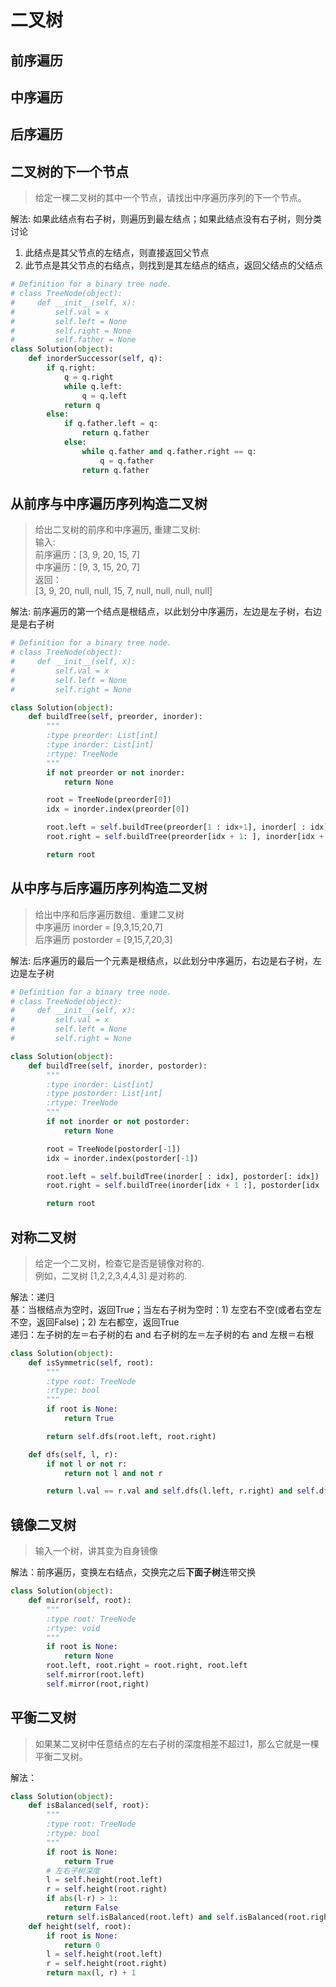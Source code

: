 # 二叉树

## 前序遍历

## 中序遍历

## 后序遍历

## 二叉树的下一个节点

>给定一棵二叉树的其中一个节点，请找出中序遍历序列的下一个节点。

解法:
如果此结点有右子树，则遍历到最左结点；如果此结点没有右子树，则分类讨论

1) 此结点是其父节点的左结点，则直接返回父节点
2) 此节点是其父节点的右结点，则找到是其左结点的结点，返回父结点的父结点

```python
# Definition for a binary tree node.
# class TreeNode(object):
#     def __init__(self, x):
#         self.val = x
#         self.left = None
#         self.right = None
#         self.father = None
class Solution(object):
    def inorderSuccessor(self, q):
        if q.right:
            q = q.right
            while q.left:
                q = q.left
            return q
        else:
            if q.father.left = q:
                return q.father
            else:
                while q.father and q.father.right == q:
                    q = q.father
                return q.father
```

## 从前序与中序遍历序列构造二叉树

>给出二叉树的前序和中序遍历, 重建二叉树:  
>输入:  
前序遍历：[3, 9, 20, 15, 7]  
中序遍历：[9, 3, 15, 20, 7]  
返回：  
[3, 9, 20, null, null, 15, 7, null, null, null, null]

解法:
前序遍历的第一个结点是根结点，以此划分中序遍历，左边是左子树，右边是是右子树

```python
# Definition for a binary tree node.
# class TreeNode(object):
#     def __init__(self, x):
#         self.val = x
#         self.left = None
#         self.right = None

class Solution(object):
    def buildTree(self, preorder, inorder):
        """
        :type preorder: List[int]
        :type inorder: List[int]
        :rtype: TreeNode
        """
        if not preorder or not inorder:
            return None

        root = TreeNode(preorder[0])
        idx = inorder.index(preorder[0])

        root.left = self.buildTree(preorder[1 : idx+1], inorder[ : idx])
        root.right = self.buildTree(preorder[idx + 1: ], inorder[idx + 1: ])

        return root
```

## 从中序与后序遍历序列构造二叉树

> 给出中序和后序遍历数组．重建二叉树  
> 中序遍历 inorder = [9,3,15,20,7]  
后序遍历 postorder = [9,15,7,20,3]

解法: 后序遍历的最后一个元素是根结点，以此划分中序遍历，右边是右子树，左边是左子树　　

```python
# Definition for a binary tree node.
# class TreeNode(object):
#     def __init__(self, x):
#         self.val = x
#         self.left = None
#         self.right = None

class Solution(object):
    def buildTree(self, inorder, postorder):
        """
        :type inorder: List[int]
        :type postorder: List[int]
        :rtype: TreeNode
        """
        if not inorder or not postorder:
            return None

        root = TreeNode(postorder[-1])
        idx = inorder.index(postorder[-1])

        root.left = self.buildTree(inorder[ : idx], postorder[: idx])
        root.right = self.buildTree(inorder[idx + 1 :], postorder[idx : -1])

        return root
```

## 对称二叉树

>给定一个二叉树，检查它是否是镜像对称的.  
例如，二叉树 [1,2,2,3,4,4,3] 是对称的.

解法：递归  
基：当根结点为空时，返回True；当左右子树为空时：1) 左空右不空(或者右空左不空，返回False)；2) 左右都空，返回True  
递归：左子树的左＝右子树的右 and 右子树的左＝左子树的右 and 左根＝右根　　

```python
class Solution(object):
    def isSymmetric(self, root):
        """
        :type root: TreeNode
        :rtype: bool
        """
        if root is None:
            return True

        return self.dfs(root.left, root.right)

    def dfs(self, l, r):
        if not l or not r:
            return not l and not r

        return l.val == r.val and self.dfs(l.left, r.right) and self.dfs(l.right, r.left)
```

## 镜像二叉树
>输入一个树，讲其变为自身镜像

解法：前序遍历，变换左右结点，交换完之后**下面子树**连带交换

```python
class Solution(object):
    def mirror(self, root):
        """
        :type root: TreeNode
        :rtype: void
        """
        if root is None:
            return None
        root.left, root.right = root.right, root.left
        self.mirror(root.left)
        self.mirror(root,right)
```

## 平衡二叉树

> 如果某二叉树中任意结点的左右子树的深度相差不超过1，那么它就是一棵平衡二叉树。

解法：

```python
class Solution(object):
    def isBalanced(self, root):
        """
        :type root: TreeNode
        :rtype: bool
        """
        if root is None:
            return True
        # 左右子树深度
        l = self.height(root.left)
        r = self.height(root.right)
        if abs(l-r) > 1:
            return False
        return self.isBalanced(root.left) and self.isBalanced(root.right)
    def height(self, root):
        if root is None:
            return 0
        l = self.height(root.left)
        r = self.height(root.right)
        return max(l, r) + 1
```
